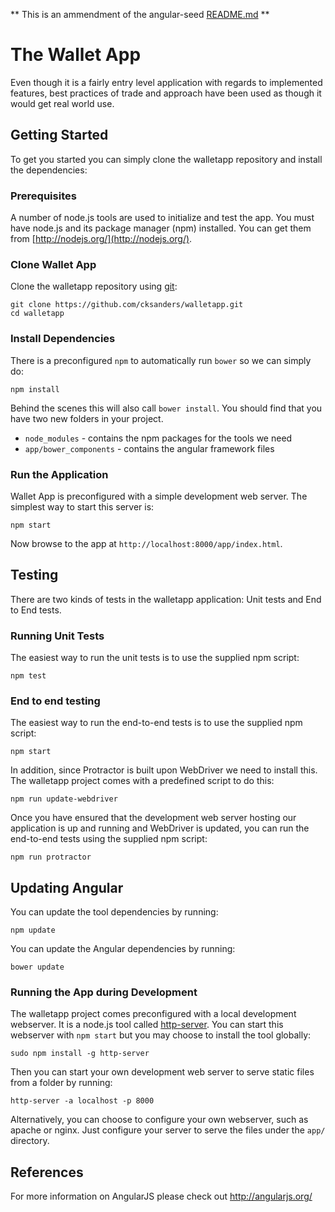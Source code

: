 ** This is an ammendment of the angular-seed [README.md][README.md] **

# The Wallet App

Even though it is a fairly entry level application with regards to implemented features, 
best practices of trade and approach have been used as though it would get real world use. 

## Getting Started

To get you started you can simply clone the walletapp repository and install the dependencies:

### Prerequisites

A number of node.js tools are used to initialize and test the app. You must have node.js and
its package manager (npm) installed.  You can get them from [http://nodejs.org/](http://nodejs.org/).

### Clone Wallet App

Clone the walletapp repository using [git][git]:

```
git clone https://github.com/cksanders/walletapp.git
cd walletapp
```

### Install Dependencies

There is a preconfigured `npm` to automatically run `bower` so we can simply do:

```
npm install
```

Behind the scenes this will also call `bower install`.  You should find that you have two new
folders in your project.

* `node_modules` - contains the npm packages for the tools we need
* `app/bower_components` - contains the angular framework files

### Run the Application

Wallet App is preconfigured with a simple development web server.  The simplest way to start
this server is:

```
npm start
```

Now browse to the app at `http://localhost:8000/app/index.html`.

## Testing

There are two kinds of tests in the walletapp application: Unit tests and End to End tests.

### Running Unit Tests

The easiest way to run the unit tests is to use the supplied npm script:

```
npm test
```

### End to end testing

The easiest way to run the end-to-end tests is to use the supplied npm script:

```
npm start
```

In addition, since Protractor is built upon WebDriver we need to install this.  The walletapp
project comes with a predefined script to do this:

```
npm run update-webdriver
```

Once you have ensured that the development web server hosting our application is up and running
and WebDriver is updated, you can run the end-to-end tests using the supplied npm script:

```
npm run protractor
```

## Updating Angular

You can update the tool dependencies by running:

```
npm update
```

You can update the Angular dependencies by running:

```
bower update
```


### Running the App during Development

The walletapp project comes preconfigured with a local development webserver.  It is a node.js
tool called [http-server][http-server].  You can start this webserver with `npm start` but you may choose to
install the tool globally:

```
sudo npm install -g http-server
```

Then you can start your own development web server to serve static files from a folder by
running:

```
http-server -a localhost -p 8000
```

Alternatively, you can choose to configure your own webserver, such as apache or nginx. Just
configure your server to serve the files under the `app/` directory.

## References

For more information on AngularJS please check out http://angularjs.org/

[README.md]: https://github.com/angular/angular-seed/blob/master/README.md
[angular-seed]: https://github.com/angular/angular-seed/
[git]: http://git-scm.com/
[bower]: http://bower.io
[npm]: https://www.npmjs.org/
[node]: http://nodejs.org
[protractor]: https://github.com/angular/protractor
[jasmine]: http://jasmine.github.io
[karma]: http://karma-runner.github.io
[travis]: https://travis-ci.org/
[http-server]: https://github.com/nodeapps/http-server
